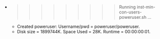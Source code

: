 * >>>>>>>>> Running inst-min-con-users-poweruser.sh ...
  * Created poweruser: Username/pwd = poweruser/poweruser.
  * Disk size = 1899744K. Space Used = 28K. Runtime = 00:00:00:01.
